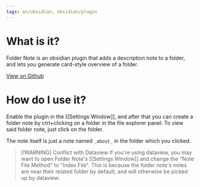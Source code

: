 ```yaml
---
tags: on/obsidian, obsidian/plugin
---
```

# What is it?
Folder Note is an obsidian plugin that adds a description note to a folder, and lets you generate card-style overview of a folder.

[View on Github](https://github.com/xpgo/obsidian-folder-note-plugin)
# How do I use it?
Enable the plugin in the [[Settings Window]], and after that you can create a folder note by ctrl+clicking on a folder in the file explorer panel. To view said folder note, just click on the folder. 

The note itself is just a note named `_about_` in the folder which you clicked.

> [!WARNING] Conflict with Dataview
> If you're using dataview, you may want to open Folder Note's [[Settings Window]] and change the "Note File Method" to "Index File". This is because the folder note's notes are near their related folder by default, and will otherwise be picked up by dataview.

